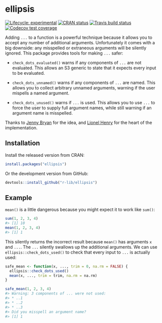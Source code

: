 
<!-- README.md is generated from README.Rmd. Please edit that file -->

# ellipsis

<!-- badges: start -->

[![Lifecycle:
experimental](https://img.shields.io/badge/lifecycle-experimental-orange.svg)](https://www.tidyverse.org/lifecycle/#experimental)
[![CRAN
status](https://www.r-pkg.org/badges/version/ellipsis)](https://cran.r-project.org/package=ellipsis)
[![Travis build
status](https://travis-ci.org/r-lib/ellipsis.svg?branch=master)](https://travis-ci.org/r-lib/ellipsis)
[![Codecov test
coverage](https://codecov.io/gh/r-lib/ellipsis/branch/master/graph/badge.svg)](https://codecov.io/gh/r-lib/ellipsis?branch=master)
<!-- badges: end -->

Adding `...` to a function is a powerful technique because it allows you
to accept any number of additional arguments. Unfortunately it comes
with a big downside: any misspelled or extraneous arguments will be
silently ignored. This package provides tools for making `...` safer:

  - `check_dots_evaluated()` warns if any components of `...` are not
    evaluated. This allows an S3 generic to state that it expects every
    input to be evaluated.

  - `check_dots_unnamed()` warns if any components of `...` are named.
    This allows you to collect arbitrary unnamed arguments, warning if
    the user mispells a named argument.

  - `check_dots_unused()` warns if `...` is used. This allows you to use
    `...` to force the user to supply full argument names, while still
    warning if an argument name is misspelled.

Thanks to [Jenny Bryan](http://github.com/jennybc) for the idea, and
[Lionel Henry](http://github.com/lionel-) for the heart of the
implementation.

## Installation

Install the released version from CRAN:

``` r
install.packages("ellipsis")
```

Or the development version from GitHub:

``` r
devtools::install_github("r-lib/ellipsis")
```

## Example

`mean()` is a little dangerous because you might expect it to work like
`sum()`:

``` r
sum(1, 2, 3, 4)
#> [1] 10
mean(1, 2, 3, 4)
#> [1] 1
```

This silently returns the incorrect result because `mean()` has
arguments `x` and `...`. The `...` silently swallows up the additional
arguments. We can use `ellipsis::check_dots_used()` to check that every
input to `...` is actually used:

``` r
safe_mean <- function(x, ..., trim = 0, na.rm = FALSE) {
  ellipsis::check_dots_used()
  mean(x, ..., trim = trim, na.rm = na.rm)
}

safe_mean(1, 2, 3, 4)
#> Warning: 3 components of ... were not used:
#> * ..1
#> * ..2
#> * ..3
#> Did you misspell an argument name?
#> [1] 1
```
